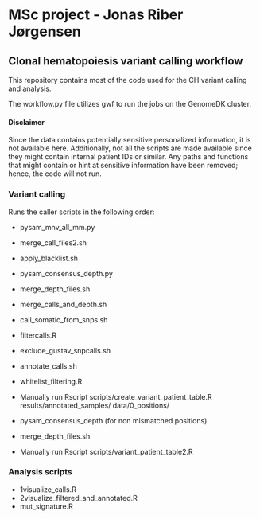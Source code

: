 # MSc project - Jonas Riber Jørgensen
## Clonal hematopoiesis variant calling workflow

This repository contains most of the code used for the CH variant calling and analysis.

The workflow.py file utilizes gwf to run the jobs on the GenomeDK cluster.

#### Disclaimer 
Since the data contains potentially sensitive personalized information, it is not available here.
Additionally, not all the scripts are made available since they might contain internal patient IDs or similar.
Any paths and functions that might contain or hint at sensitive information have been removed; hence, the code will not run.



### Variant calling
Runs the caller scripts in the following order:
- pysam_mnv_all_mm.py
- merge_call_files2.sh
- apply_blacklist.sh
- pysam_consensus_depth.py
- merge_depth_files.sh
- merge_calls_and_depth.sh
- call_somatic_from_snps.sh
- filtercalls.R
- exclude_gustav_snpcalls.sh
- annotate_calls.sh
- whitelist_filtering.R

- Manually run Rscript scripts/create_variant_patient_table.R results/annotated_samples/ data/0_positions/
- pysam_consensus_depth (for non mismatched positions)
- merge_depth_files.sh

- Manually run Rscript scripts/variant_patient_table2.R


### Analysis scripts
- 1visualize_calls.R
- 2visualize_filtered_and_annotated.R
- mut_signature.R
